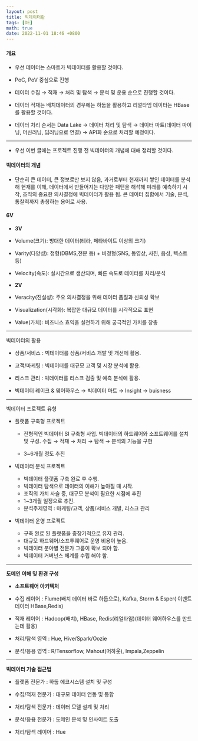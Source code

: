 ```yaml
---
layout: post
title: 빅데이터란
tags: [DE]
math: true
date: 2022-11-01 18:46 +0800
---
```





#### 개요

- 우선 데이터는 스마트카 빅데이터를 활용할 것이다.

- PoC, PoV 중심으로 진행

- 데이터 수집 → 적재 → 처리 및 탐색 → 분석 및 운용 순으로 진행할 것이다.

- 데이터 적재는 배치데이터의 경우에는 하둡을 활용하고 리얼타임 데이터는 HBase를 활용할 것이다.

- 데이터 처리 순서는 Data Lake → 데이터 처리 및 탐색 → 데이터 마트(데이터 마이닝, 머신러닝, 딥러닝으로 연결) → API화 순으로 처리할 예정이다. 


***

- 우선 이번 글에는 프로젝트 진행 전 빅데이터의 개념에 대해 정리할 것이다. 

#### 빅데이터의 개념

- 단순히 큰 데이터, 큰 정보로만 보지 않음, 과거로부터 현재까지 쌓인 데이터를 분석해 현재를 이해, 데이터에서 만들어지는 다양한 패턴을 해석해 미래를 예측하기 시작, 조직의 중요한 의사결정에 빅데이터가 활용 됨. 큰 데이터 집합에서 기술, 분석, 통찰력까지 총칭하는 용어로 사용.

#### 6V

- **3V**

- Volume(크기): 방대한 데이터(테라, 페타바이트 이상의 크기)

- Varity(다양성): 정형(DBMS,전문 등) + 비정형(SNS, 동영상, 사진, 음성, 텍스트 등)

- Velocity(속도): 실시간으로 생산되며, 빠른 속도로 데이터를 처리/분석

- **2V**

- Veracity(진실성): 주요 의사결정을 위해 데이터 품질과 신뢰성 확보

- Visualization(시각화): 복잡한 대규모 데이터를 시각적으로 표현

- Value(가치): 비즈니스 효익을 실천하기 위해 궁극적인 가치를 창충

***

빅데이터의 활용

- 상품/서비스 : 빅테이터를 상품/서비스 개발 및 개선에 활용.

- 고객/마케팅 : 빅데이터를 대규모 고객 및 시장 분석에 활용.

- 리스크 관리 : 빅데이터를 리스크 검출 및 예측 분석에 활용.

- 빅데이터 레이크 & 웨어하우스 → 빅데이터 마트 → Insight → buisness


***

빅데이터 프로젝트 유형

- 플랫폼 구축형 프로젝트

    - 전형적인 빅데이터 SI 구축형 사업. 빅데이터의 하드웨어와 소프트웨어를 설치 및 구성. 수집 → 적재 → 처리 → 탐색 → 분석의 기능을 구현

    - 3~6개월 정도 추진


- 빅데이터 분석 프로젝트

    - 빅데이터 플랫폼 구축 완료 후 수행.
    - 빅데이터 탐색으로 데이터의 이해가 높아질 때 시작.
    - 조직의 가치 사슬 중, 대규모 분석이 필요한 시점에 추진
    - 1~3개월 일정으로 추진.
    - 분석주제영역 : 마케팅/고객, 상품/서비스 개발, 리스크 관리


- 빅데이터 운영 프로젝트

    - 구축 완료 된 플랫폼을 중장기적으로 유지 관리.
    - 대규모 하드웨어/소프투웨어로 운영 비용이 높음.
    - 빅데이터 분야별 전문가 그룹이 확보 되야 함.
    - 빅데이터 거버넌스 체계를 수립 해야 함.

***

**도메인 이해 및 환경 구성**

- **소프트웨어 아키텍처**

- 수집 레이어 : Flume(배치 데이터 바로 하둡으로), Kafka, Storm & Esper( 이벤트 데이터 HBase,Redis)

- 적재 레이어 : Hadoop(배치), HBase, Redis(리얼타임)(데이터 웨어하우스를 만드는데 활용)

- 처리/탐색 영역 : Hue, Hive/Spark/Oozie

- 분석/응용 영역 : R/Tensorflow, Mahout(머하웃), Impala,Zeppelin

***


**빅데이터 기술 접근법**

- 플랫폼 전문가 : 하둡 에코시스템 설치 및 구성

- 수집/적재 전문가 : 대규모 데이터 연동 및 통합

- 처리/탐색 전문가 : 데이터 모델 설계 및 처리

- 분석/응용 전문가 : 도메인 분석 및 인사이트 도출

- 처리/탐섹 레이어 : Hue